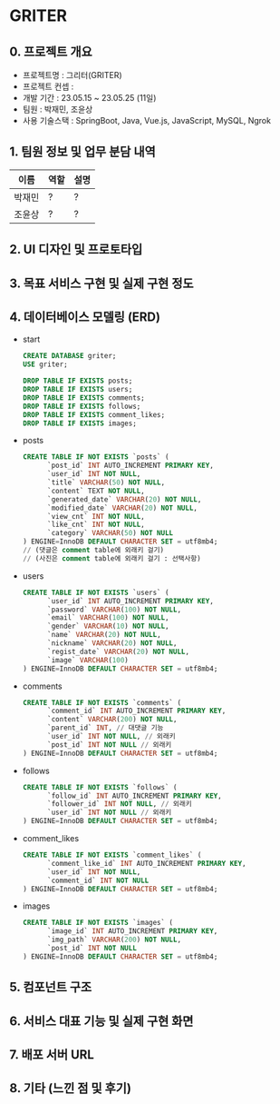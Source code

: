 # GRITER

## **0. 프로젝트 개요**

- 프로젝트명 : 그리터(GRITER)
- 프로젝트 컨셉 :
- 개발 기간 : 23.05.15 ~ 23.05.25 (11일)
- 팀원 : 박재민, 조윤상
- 사용 기술스택 : SpringBoot, Java, Vue.js, JavaScript, MySQL, Ngrok

## **1. 팀원 정보 및 업무 분담 내역**

| 이름   | 역할 | 설명 |
| ------ | ---- | ---- |
| 박재민 | ?    | ?    |
| 조윤상 | ?    | ?    |

## **2. UI 디자인 및 프로토타입**

## **3. 목표 서비스 구현 및 실제 구현 정도**

## **4. 데이터베이스 모델링 (ERD)**

- start

  ```sql
  CREATE DATABASE griter;
  USE griter;
  
  DROP TABLE IF EXISTS posts;
  DROP TABLE IF EXISTS users;
  DROP TABLE IF EXISTS comments;
  DROP TABLE IF EXISTS follows;
  DROP TABLE IF EXISTS comment_likes;
  DROP TABLE IF EXISTS images;
  ```

- posts

  ```sql
  CREATE TABLE IF NOT EXISTS `posts` (
  		`post_id` INT AUTO_INCREMENT PRIMARY KEY,
  		`user_id` INT NOT NULL,
  		`title` VARCHAR(50) NOT NULL,
  		`content` TEXT NOT NULL,
  		`generated_date` VARCHAR(20) NOT NULL,
  		`modified_date` VARCHAR(20) NOT NULL,
  		`view_cnt` INT NOT NULL,
  		`like_cnt` INT NOT NULL,
  		`category` VARCHAR(50) NOT NULL
  ) ENGINE=InnoDB DEFAULT CHARACTER SET = utf8mb4;
  // (댓글은 comment table에 외래키 걸기)
  // (사진은 comment table에 외래키 걸기 : 선택사항)
  ```

- users

  ```sql
  CREATE TABLE IF NOT EXISTS `users` (
  		`user_id` INT AUTO_INCREMENT PRIMARY KEY,
  		`password` VARCHAR(100) NOT NULL,
  		`email` VARCHAR(100) NOT NULL,
  		`gender` VARCHAR(10) NOT NULL,
  		`name` VARCHAR(20) NOT NULL,
  		`nickname` VARCHAR(20) NOT NULL,
  		`regist_date` VARCHAR(20) NOT NULL,
  		`image` VARCHAR(100)
  ) ENGINE=InnoDB DEFAULT CHARACTER SET = utf8mb4;
  ```

- comments

  ```sql
  CREATE TABLE IF NOT EXISTS `comments` (
  		`comment_id` INT AUTO_INCREMENT PRIMARY KEY,
  		`content` VARCHAR(200) NOT NULL,
  		`parent_id` INT, // 대댓글 기능
  		`user_id` INT NOT NULL, // 외래키
  		`post_id` INT NOT NULL // 외래키
  ) ENGINE=InnoDB DEFAULT CHARACTER SET = utf8mb4;
  ```

- follows

  ```sql
  CREATE TABLE IF NOT EXISTS `follows` (
  		`follow_id` INT AUTO_INCREMENT PRIMARY KEY,
  		`follower_id` INT NOT NULL, // 외래키
  		`user_id` INT NOT NULL // 외래키
  ) ENGINE=InnoDB DEFAULT CHARACTER SET = utf8mb4;
  ```

- comment_likes

  ```sql
  CREATE TABLE IF NOT EXISTS `comment_likes` (
  		`comment_like_id` INT AUTO_INCREMENT PRIMARY KEY,
  		`user_id` INT NOT NULL,
  		`comment_id` INT NOT NULL
  ) ENGINE=InnoDB DEFAULT CHARACTER SET = utf8mb4;
  ```

- images

  ```sql
  CREATE TABLE IF NOT EXISTS `images` (
  		`image_id` INT AUTO_INCREMENT PRIMARY KEY,
  		`img_path` VARCHAR(200) NOT NULL,
  		`post_id` INT NOT NULL
  ) ENGINE=InnoDB DEFAULT CHARACTER SET = utf8mb4;
  ```

## **5. 컴포넌트 구조**

## **6. 서비스 대표 기능 및 실제 구현 화면**

## **7. 배포 서버 URL**

## **8. 기타 (느낀 점 및 후기)**